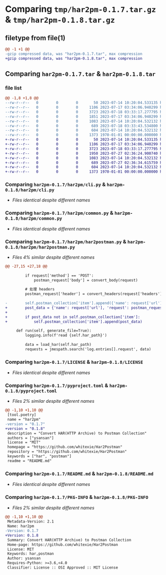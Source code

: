 # Comparing `tmp/har2pm-0.1.7.tar.gz` & `tmp/har2pm-0.1.8.tar.gz`

## filetype from file(1)

```diff
@@ -1 +1 @@
-gzip compressed data, was "har2pm-0.1.7.tar", max compression
+gzip compressed data, was "har2pm-0.1.8.tar", max compression
```

## Comparing `har2pm-0.1.7.tar` & `har2pm-0.1.8.tar`

### file list

```diff
@@ -1,8 +1,8 @@
--rw-r--r--   0        0        0       50 2023-07-14 10:20:04.533135 har2pm-0.1.7/har2pm/__init__.py
--rw-r--r--   0        0        0     1106 2023-07-17 03:34:06.940299 har2pm-0.1.7/har2pm/cli.py
--rw-r--r--   0        0        0     3723 2023-07-18 03:33:17.277795 har2pm-0.1.7/har2pm/common.py
--rw-r--r--   0        0        0     1851 2023-07-17 03:34:06.940299 har2pm-0.1.7/har2pm/har2postman.py
--rw-r--r--   0        0        0     1083 2023-07-14 10:20:04.532132 har2pm-0.1.7/LICENSE
--rw-r--r--   0        0        0      689 2023-07-18 03:33:43.534800 har2pm-0.1.7/pyproject.toml
--rw-r--r--   0        0        0      604 2023-07-14 10:20:04.532132 har2pm-0.1.7/README.md
--rw-r--r--   0        0        0     1373 1970-01-01 00:00:00.000000 har2pm-0.1.7/PKG-INFO
+-rw-r--r--   0        0        0       50 2023-07-14 10:20:04.533135 har2pm-0.1.8/har2pm/__init__.py
+-rw-r--r--   0        0        0     1106 2023-07-17 03:34:06.940299 har2pm-0.1.8/har2pm/cli.py
+-rw-r--r--   0        0        0     3723 2023-07-18 03:33:17.277795 har2pm-0.1.8/har2pm/common.py
+-rw-r--r--   0        0        0     1950 2023-07-27 02:36:24.900740 har2pm-0.1.8/har2pm/har2postman.py
+-rw-r--r--   0        0        0     1083 2023-07-14 10:20:04.532132 har2pm-0.1.8/LICENSE
+-rw-r--r--   0        0        0      689 2023-07-27 02:36:34.615759 har2pm-0.1.8/pyproject.toml
+-rw-r--r--   0        0        0      604 2023-07-14 10:20:04.532132 har2pm-0.1.8/README.md
+-rw-r--r--   0        0        0     1373 1970-01-01 00:00:00.000000 har2pm-0.1.8/PKG-INFO
```

### Comparing `har2pm-0.1.7/har2pm/cli.py` & `har2pm-0.1.8/har2pm/cli.py`

 * *Files identical despite different names*

### Comparing `har2pm-0.1.7/har2pm/common.py` & `har2pm-0.1.8/har2pm/common.py`

 * *Files identical despite different names*

### Comparing `har2pm-0.1.7/har2pm/har2postman.py` & `har2pm-0.1.8/har2pm/har2postman.py`

 * *Files 4% similar despite different names*

```diff
@@ -27,15 +27,18 @@
 
         if request['method'] == 'POST':
             postman_request['body'] = convert_body(request)
 
         # 处理 headers
         postman_request['header'] = convert_headers(request['headers'])
 
-        self.postman_collection['item'].append({'name': request['url'], 'request': postman_request})
+        post_data = {'name': request['url'], 'request': postman_request}
+
+        if post_data not in self.postman_collection['item']:
+            self.postman_collection['item'].append(post_data)
 
     def run(self, generate_file=True):
         logging.info(f'read {self.har_path}')
 
         data = load_har(self.har_path)
         requests = jmespath.search('log.entries[].request', data)
```

### Comparing `har2pm-0.1.7/LICENSE` & `har2pm-0.1.8/LICENSE`

 * *Files identical despite different names*

### Comparing `har2pm-0.1.7/pyproject.toml` & `har2pm-0.1.8/pyproject.toml`

 * *Files 2% similar despite different names*

```diff
@@ -1,10 +1,10 @@
 [tool.poetry]
 name = "har2pm"
-version = "0.1.7"
+version = "0.1.8"
 description = "Convert HAR(HTTP Archive) to Postman Collection"
 authors = ["ysansan"]
 license = "MIT"
 homepage = "https://github.com/whitexie/Har2Postman"
 repository = "https://github.com/whitexie/Har2Postman"
 keywords = ["har", "postman"]
 readme = "README.md"
```

### Comparing `har2pm-0.1.7/README.md` & `har2pm-0.1.8/README.md`

 * *Files identical despite different names*

### Comparing `har2pm-0.1.7/PKG-INFO` & `har2pm-0.1.8/PKG-INFO`

 * *Files 2% similar despite different names*

```diff
@@ -1,10 +1,10 @@
 Metadata-Version: 2.1
 Name: har2pm
-Version: 0.1.7
+Version: 0.1.8
 Summary: Convert HAR(HTTP Archive) to Postman Collection
 Home-page: https://github.com/whitexie/Har2Postman
 License: MIT
 Keywords: har,postman
 Author: ysansan
 Requires-Python: >=3.6,<4.0
 Classifier: License :: OSI Approved :: MIT License
```

